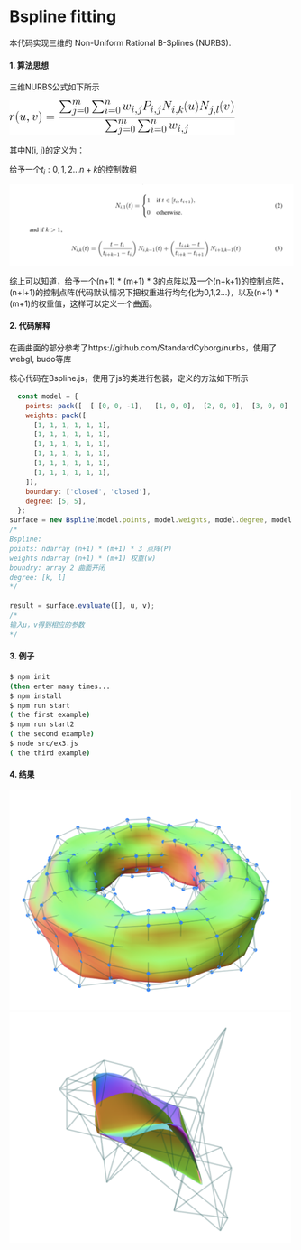 # Bspline fitting

本代码实现三维的 Non-Uniform Rational B-Splines (NURBS). 

#### 1. 算法思想

三维NURBS公式如下所示

<img src="./docs/3.png" width=400px>

其中N(i, j)的定义为：

给予一个${t_{i}:0,1,2...n+k}$的控制数组

<img src="./docs/4.png" width=900px>

综上可以知道，给予一个(n+1) * (m+1) * 3的点阵以及一个(n+k+1)的控制点阵，(n+l+1)的控制点阵(代码默认情况下把权重进行均匀化为0,1,2…)，以及(n+1) * (m+1)的权重值，这样可以定义一个曲面。



#### 2. 代码解释

在画曲面的部分参考了https://github.com/StandardCyborg/nurbs，使用了webgl, budo等库

核心代码在Bspline.js，使用了js的类进行包装，定义的方法如下所示

```js
  const model = {
    points: pack([ 	[ [0, 0, -1], 	[1, 0, 0], 	[2, 0, 0], 	[3, 0, 0] , 	[4, 0, 0], [5, 0, 0] ],[ [0, -1, 0], 	[1, -1, 1], 	[2, -1, 1], 	[3, -1, 0] , [4, -1, 0], [5, -1, 0]	],[ [0, -2, 0], 	[1, -2, 1], 	[2, -2, 1], 	[3, -2, 0] , [4, -2, -0.2], [5, -2, -1.2] 	],[ [0, -3, 0], 	[1, -3, 0], 	[2, -3, -2.3], 	[3, -3, 0] , [4, -3, 0], [5, -3, 0] ],[ [0, -4, 0], 	[1, -4, 0], 	[2, -4, 0], 	[3, -4, 4] , [4, -4, -2], [5, -4, 0]  ],[ [0, -5, 1.2], [1, -5, 0], 	[2, -5, 2], 	[3, -5, 0] , [5, -5, -1], [5, -5, -1.5]]]),
    weights: pack([
      [1, 1, 1, 1, 1, 1],
      [1, 1, 1, 1, 1, 1],
      [1, 1, 1, 1, 1, 1],
      [1, 1, 1, 1, 1, 1],
      [1, 1, 1, 1, 1, 1],
      [1, 1, 1, 1, 1, 1],
    ]),
    boundary: ['closed', 'closed'],
    degree: [5, 5],
  };
surface = new Bspline(model.points, model.weights, model.degree, model.boundary);
/*
Bspline:
points: ndarray (n+1) * (m+1) * 3 点阵(P)
weights ndarray (n+1) * (m+1) 权重(w)
boundry: array 2 曲面开闭
degree: [k, l]
*/

result = surface.evaluate([], u, v);
/* 
输入u，v得到相应的参数
*/
```



#### 3. 例子

```bash
$ npm init
(then enter many times... 
$ npm install
$ npm run start
( the first example)
$ npm run start2
( the second example)
$ node src/ex3.js
( the third example)
```



#### 4. 结果

<img src="./docs/1.png" width=500px>

<img src="./docs/2.png"  width=500px>